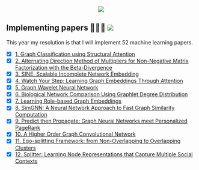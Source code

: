 <div align="center">
  <img src="https://i.imgur.com/thKzPkw.png">
</div>

## Implementing papers 👨🏻‍💻 ![](https://img.shields.io/badge/progress-19.23%25-green.svg)

This year my resolution is that I will implement 52 machine learning papers.

- [x] [1. Graph Classification using Structural Attention](https://github.com/benedekrozemberczki/GAM)
- [x] [2. Alternating Direction Method of Multipliers for Non-Negative Matrix Factorization with the Beta-Divergence](https://github.com/benedekrozemberczki/NMF_ADMM)
- [x] [3. SINE: Scalable Incomplete Network Embedding](https://github.com/benedekrozemberczki/SINE)
- [x] [4. Watch Your Step: Learning Graph Embeddings Through Attention](https://github.com/benedekrozemberczki/AttentionWalk)
- [x] [5. Graph Wavelet Neural Network](https://github.com/benedekrozemberczki/GraphWaveletNeuralNetwork)
- [x] [6. Biological Network Comparison Using Graphlet Degree Distribution](https://github.com/benedekrozemberczki/OrbitalFeatures)
- [x] [7. Learning Role-based Graph Embeddings](https://github.com/benedekrozemberczki/role2vec)
- [x] [8. SimGNN: A Neural Network Approach to Fast Graph Similarity Computation](https://github.com/benedekrozemberczki/SimGNN)
- [x] [9. Predict then Propagate: Graph Neural Networks meet Personalized PageRank](https://github.com/benedekrozemberczki/APPNP)
- [x] [10. A Higher Order Graph Convolutional Network](https://github.com/benedekrozemberczki/NGCN)
- [x] [11. Ego-splitting Framework: from Non-Overlapping to Overlapping Clusters](https://github.com/benedekrozemberczki/EgoSplitting)
- [x] [12. Splitter: Learning Node Representations that Capture Multiple Social Contexts](https://github.com/benedekrozemberczki/Splitter)
